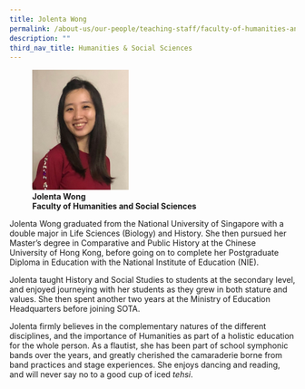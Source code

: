 ```yaml
---
title: Jolenta Wong
permalink: /about-us/our-people/teaching-staff/faculty-of-humanities-and-social-sciences/jolenta-wong/
description: ""
third_nav_title: Humanities & Social Sciences
---
```

<figure>
<img style="width:40%" src="/images/hss_full_jolenta-wong_photo-02.jpg">
<figcaption> <strong>Jolenta Wong<br>
Faculty of Humanities and Social Sciences</strong> </figcaption>
</figure>


Jolenta Wong graduated from the National University of Singapore with a double major in Life Sciences (Biology) and History. She then pursued her Master’s degree in Comparative and Public History at the Chinese University of Hong Kong, before going on to complete her Postgraduate Diploma in Education with the National Institute of Education (NIE).  
  
Jolenta taught History and Social Studies to students at the secondary level, and enjoyed journeying with her students as they grew in both stature and values. She then spent another two years at the Ministry of Education Headquarters before joining SOTA.  
  
Jolenta firmly believes in the complementary natures of the different disciplines, and the importance of Humanities as part of a holistic education for the whole person. As a flautist, she has been part of school symphonic bands over the years, and greatly cherished the camaraderie borne from band practices and stage experiences. She enjoys dancing and reading, and will never say no to a good cup of iced&nbsp;_tehsi_.